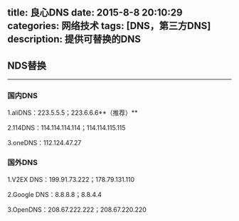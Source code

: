 title: 良心DNS 
date: 2015-8-8 20:10:29
categories: 网络技术 
tags: [DNS，第三方DNS] 
description: 提供可替换的DNS
---
## NDS替换
---
### 国内DNS
1.aliDNS：223.5.5.5；223.6.6.6**（推荐）**
<!--more-->

2.114DNS：114.114.114.114；114.114.115.115

3.oneDNS：112.124.47.27

### 国外DNS

1.V2EX DNS：199.91.73.222；178.79.131.110

2.Google DNS：8.8.8.8；8.8.4.4

3.OpenDNS：208.67.222.222；208.67.220.220